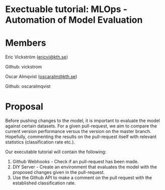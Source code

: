 # Exectuable tutorial: MLOps - Automation of Model Evaluation

# Members

Eric Vickström (ericvi@kth.se)

Github: vickstrom

Oscar Almqvist (oscaralm@kth.se)

Github: oscaralmqvist

# Proposal
Before pushing changes to the model, it is important to evaluate the model against certain datasets. For a given pull-request, we aim to compare the current version performance versus the version on the master branch. Hopefully, commenting the results on the pull-request itself with relevant statistics (classification rate etc.). 

Our executable tutorial will contain the following:
1. Github Webhooks - Check if an pull-request has been made.
2. DIY Server - Create an environment that evaluates the model with the proposed changes given in the pull-request.
3. Use the Github API  to make a comment on the pull request with the established classification rate.